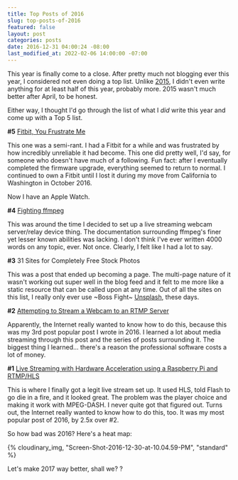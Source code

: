 ```yaml
---
title: Top Posts of 2016
slug: top-posts-of-2016
featured: false
layout: post
categories: posts
date: 2016-12-31 04:00:24 -08:00
last_modified_at: 2022-02-06 14:00:00 -07:00
---
```


This year is finally come to a close. After pretty much not blogging ever this year, I considered not even doing a top list. Unlike [2015](https://johnathan.org/2015/), I didn't even write anything for at least half of this year, probably more. 2015 wasn't much better after April, to be honest.

Either way, I thought I'd go through the list of what I _did_ write this year and come up with a Top 5 list.

**#5** [Fitbit, You Frustrate Me](/fitbit-you-frustrate-me/)

This one was a semi-rant. I had a Fitbit for a while and was frustrated by how incredibly unreliable it had become. This one did pretty well, I'd say, for someone who doesn't have much of a following. Fun fact: after I eventually completed the firmware upgrade, everything seemed to return to normal. I continued to own a Fitbit until I lost it during my move from California to Washington in October 2016.

Now I have an Apple Watch.

**#4** [Fighting ffmpeg](/fighting-ffmpeg/)

This was around the time I decided to set up a live streaming webcam server/relay device thing. The documentation surrounding ffmpeg's finer yet lesser known abilities was lacking. I don't think I've ever written 4000 words on any topic, ever. Not once. Clearly, I felt like I had a lot to say.

**#3** 31 Sites for Completely Free Stock Photos

This was a post that ended up becoming a page. The multi-page nature of it wasn't working out super well in the blog feed and it felt to me more like a static resource that can be called upon at any time. Out of all the sites on this list, I really only ever use ~Boss Fight~ [Unsplash](https://unsplash.com), these days.

**#2** [Attempting to Stream a Webcam to an RTMP Server](/stream-rtmp/)

Apparently, the Internet really wanted to know how to do this, because this was my 3rd post popular post I wrote in 2016. I learned a lot about media streaming through this post and the series of posts surrounding it. The biggest thing I learned… there's a reason the professional software costs a lot of money.

**#1** [Live Streaming with Hardware Acceleration using a Raspberry Pi and RTMP/HLS](/rpi-h264-hw-acceleration/)

This is where I finally got a legit live stream set up. It used HLS, told Flash to go die in a fire, and it looked great. The problem was the player choice and making it work with MPEG-DASH. I never quite got that figured out. Turns out, the Internet really wanted to know how to do this, too. It was my most popular post of 2016, by 2.5x over #2.

So how bad was 2016? Here's a heat map:

{% cloudinary_img, "Screen-Shot-2016-12-30-at-10.04.59-PM", "standard" %}

Let's make 2017 way better, shall we? ?

